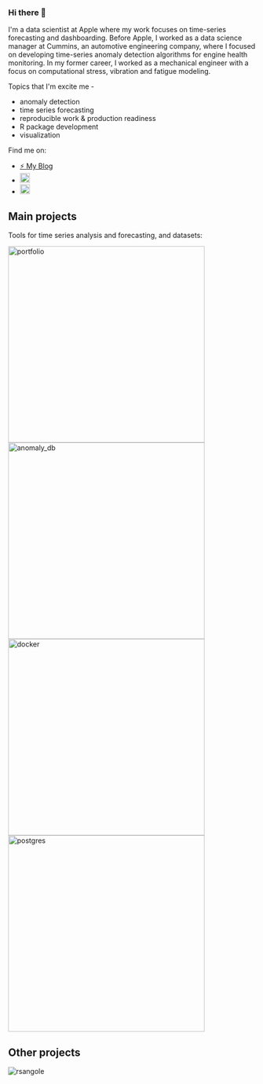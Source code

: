 ### Hi there 👋

I'm a data scientist at Apple where my work focuses on time-series forecasting and dashboarding. Before Apple, I worked as a data science manager at Cummins, an automotive engineering company, where I focused on developing time-series anomaly detection algorithms for engine health monitoring. In my former career, I worked as a mechanical engineer with a focus on computational stress, vibration and fatigue modeling.

Topics that I'm excite me -
* anomaly detection
* time series forecasting
* reproducible work & production readiness
* R package development
* visualization

Find me on:
- [:zap: My Blog](http://www.rsangole.com)
- [<img src="https://raw.githubusercontent.com/rahuldkjain/github-profile-readme-generator/master/src/images/icons/Social/twitter.svg" alt="twitter" width="20"/>](https://twitter.com/rsangole)
- [<img src="https://raw.githubusercontent.com/rahuldkjain/github-profile-readme-generator/master/src/images/icons/Social/linked-in-alt.svg" alt="linkedin" width="20"/>](https://www.linkedin.com/in/rahulsangole/)

## Main projects

Tools for time series analysis and forecasting, and datasets:
<p align="left">
  <a href="https://github.com/rsangole/portfolio"><img width="400" src="https://github-readme-stats.vercel.app/api/pin/?username=rsangole&repo=portfolio&theme=react&bg_color=1F222E&title_color=F85D7F&icon_color=F8D866&hide_border=true&show_icons=false" alt="portfolio"></a>
  <a href="https://github.com/rsangole/anomaly_db"><img width="400" src="https://github-readme-stats.vercel.app/api/pin/?username=rsangole&repo=anomaly_db&theme=react&bg_color=1F222E&title_color=F85D7F&icon_color=F8D866&hide_border=true&show_icons=false" alt="anomaly_db"></a>
  <a href="https://github.com/rsangole/docker"><img width="400" src="https://github-readme-stats.vercel.app/api/pin/?username=rsangole&repo=docker&theme=react&bg_color=1F222E&title_color=F85D7F&icon_color=F8D866&hide_border=true&show_icons=false" alt="docker"></a>
  <a href="https://github.com/rsangole/postgres"><img width="400" src="https://github-readme-stats.vercel.app/api/pin/?username=rsangole&repo=postgres&theme=react&bg_color=1F222E&title_color=F85D7F&icon_color=F8D866&hide_border=true&show_icons=false" alt="postgres"></a>
</p>

## Other projects

<p align="left"> <img src="https://github-readme-stats.vercel.app/api?username=rsangole&hide=java,html,tex&theme=react&bg_color=1F222E&title_color=F85D7F&icon_color=F8D866&hide_border=true&langs_count=4)" alt="rsangole" />
